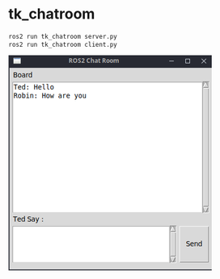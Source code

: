 # tk_chatroom

```
ros2 run tk_chatroom server.py
ros2 run tk_chatroom client.py
```

![](./pics/2023-02-25_04-50.png)